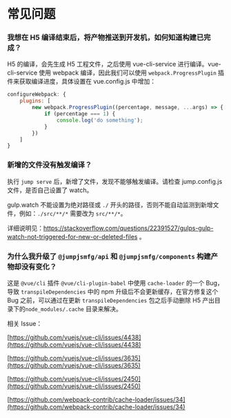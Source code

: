 # 常见问题

### 我想在 H5 编译结束后，将产物推送到开发机，如何知道构建已完成？

H5 的编译，会先生成 H5 工程文件，之后使用 vue-cli-service 进行编译。vue-cli-service 使用 webpack 编译，因此我们可以使用 `webpack.ProgressPlugin` 插件来获取编译进度，具体设置在 vue.config.js 中增加：

```js
configureWebpack: {
    plugins: [
        new webpack.ProgressPlugin((percentage, message, ...args) => {
            if (percentage === 1) {
                console.log('do something');
            }
        })
    ]
}
```

### 新增的文件没有触发编译？

执行 `jump serve` 后，新增了文件，发现不能够触发编译。请检查 jump.config.js 文件，是否自己设置了 watch。

gulp.watch 不能设置为绝对路径或 `./` 开头的路径，否则不能自动监测到新增文件，例如：`./src/**/*` 需要改为 `src/**/*`。

详细说明见：https://stackoverflow.com/questions/22391527/gulps-gulp-watch-not-triggered-for-new-or-deleted-files 。

### 为什么我升级了 `@jumpjsmfg/api` 和 `@jumpjsmfg/components` 构建产物却没有变化？

这是 `@vue/cli` 插件 `@vue/cli-plugin-babel` 中使用 `cache-loader` 的一个 Bug，导致 `transpileDependencies` 中的 npm 升级后不会更新缓存，在官方修复这个 Bug 之前，可以通过在更新 `transpileDependencies` 包之后手动删除 H5 产出目录下的`node_modules/.cache` 目录来解决。

相关 Issue：

[https://github.com/vuejs/vue-cli/issues/4438](https://github.com/vuejs/vue-cli/issues/4438)

[https://github.com/vuejs/vue-cli/issues/3635](https://github.com/vuejs/vue-cli/issues/3635)

[https://github.com/vuejs/vue-cli/issues/2450](https://github.com/vuejs/vue-cli/issues/2450)

[https://github.com/webpack-contrib/cache-loader/issues/34](https://github.com/webpack-contrib/cache-loader/issues/34)